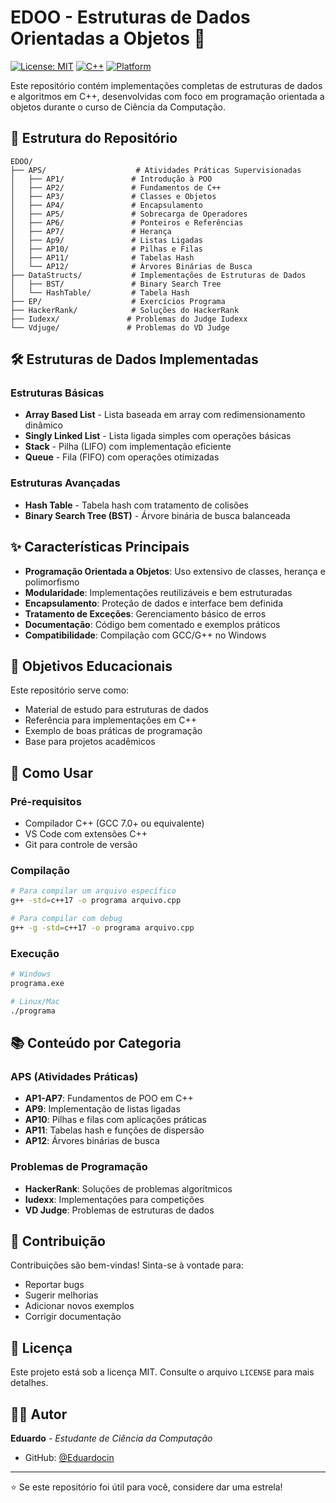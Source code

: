 # EDOO - Estruturas de Dados Orientadas a Objetos 🚀

[![License: MIT](https://img.shields.io/badge/License-MIT-yellow.svg)](https://opensource.org/licenses/MIT)
[![C++](https://img.shields.io/badge/C%2B%2B-17%2B-blue.svg)](https://isocpp.org/)
[![Platform](https://img.shields.io/badge/Platform-Windows-lightgrey.svg)](https://www.microsoft.com/windows)

Este repositório contém implementações completas de estruturas de dados e algoritmos em C++, desenvolvidas com foco em programação orientada a objetos durante o curso de Ciência da Computação.

## 📁 Estrutura do Repositório

```
EDOO/
├── APS/                    # Atividades Práticas Supervisionadas
│   ├── AP1/               # Introdução à POO
│   ├── AP2/               # Fundamentos de C++
│   ├── AP3/               # Classes e Objetos
│   ├── AP4/               # Encapsulamento
│   ├── AP5/               # Sobrecarga de Operadores
│   ├── AP6/               # Ponteiros e Referências
│   ├── AP7/               # Herança
│   ├── Ap9/               # Listas Ligadas
│   ├── AP10/              # Pilhas e Filas
│   ├── AP11/              # Tabelas Hash
│   └── AP12/              # Árvores Binárias de Busca
├── DataStructs/           # Implementações de Estruturas de Dados
│   ├── BST/               # Binary Search Tree
│   └── HashTable/         # Tabela Hash
├── EP/                    # Exercícios Programa
├── HackerRank/            # Soluções do HackerRank
├── Iudexx/               # Problemas do Judge Iudexx
└── Vdjuge/               # Problemas do VD Judge
```

## 🛠️ Estruturas de Dados Implementadas

### Estruturas Básicas
- **Array Based List** - Lista baseada em array com redimensionamento dinâmico
- **Singly Linked List** - Lista ligada simples com operações básicas
- **Stack** - Pilha (LIFO) com implementação eficiente
- **Queue** - Fila (FIFO) com operações otimizadas

### Estruturas Avançadas
- **Hash Table** - Tabela hash com tratamento de colisões
- **Binary Search Tree (BST)** - Árvore binária de busca balanceada

## ✨ Características Principais

- **Programação Orientada a Objetos**: Uso extensivo de classes, herança e polimorfismo
- **Modularidade**: Implementações reutilizáveis e bem estruturadas
- **Encapsulamento**: Proteção de dados e interface bem definida
- **Tratamento de Exceções**: Gerenciamento básico de erros
- **Documentação**: Código bem comentado e exemplos práticos
- **Compatibilidade**: Compilação com GCC/G++ no Windows

## 🎯 Objetivos Educacionais

Este repositório serve como:
- Material de estudo para estruturas de dados
- Referência para implementações em C++
- Exemplo de boas práticas de programação
- Base para projetos acadêmicos

## 🚀 Como Usar

### Pré-requisitos
- Compilador C++ (GCC 7.0+ ou equivalente)
- VS Code com extensões C++
- Git para controle de versão

### Compilação
```bash
# Para compilar um arquivo específico
g++ -std=c++17 -o programa arquivo.cpp

# Para compilar com debug
g++ -g -std=c++17 -o programa arquivo.cpp
```

### Execução
```bash
# Windows
programa.exe

# Linux/Mac
./programa
```

## 📚 Conteúdo por Categoria

### APS (Atividades Práticas)
- **AP1-AP7**: Fundamentos de POO em C++
- **AP9**: Implementação de listas ligadas
- **AP10**: Pilhas e filas com aplicações práticas
- **AP11**: Tabelas hash e funções de dispersão
- **AP12**: Árvores binárias de busca

### Problemas de Programação
- **HackerRank**: Soluções de problemas algorítmicos
- **Iudexx**: Implementações para competições
- **VD Judge**: Problemas de estruturas de dados

## 🤝 Contribuição

Contribuições são bem-vindas! Sinta-se à vontade para:
- Reportar bugs
- Sugerir melhorias
- Adicionar novos exemplos
- Corrigir documentação

## 📄 Licença

Este projeto está sob a licença MIT. Consulte o arquivo `LICENSE` para mais detalhes.

## 👨‍💻 Autor

**Eduardo** - *Estudante de Ciência da Computação*
- GitHub: [@Eduardocin](https://github.com/Eduardocin)

---

⭐ Se este repositório foi útil para você, considere dar uma estrela!  

